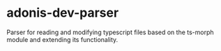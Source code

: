 # adonis-dev-parser

Parser for reading and modifying typescript files based on the ts-morph module and extending its functionality.